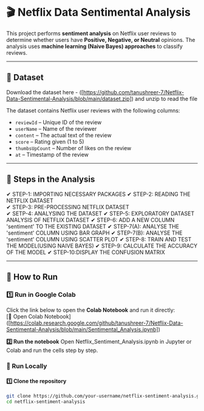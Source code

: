 # 🎬 Netflix Data Sentimental Analysis  

This project performs **sentiment analysis** on Netflix user reviews to determine whether users have **Positive, Negative, or Neutral** opinions. The analysis uses **machine learning (Naive Bayes) approaches** to classify reviews.  

---

## 📂 Dataset  
Download the dataset here - ([https://github.com/tanushreer-7/Netflix-Data-Sentimental-Analysis/blob/main/dataset.zip]) and unzip to read the file

The dataset contains Netflix user reviews with the following columns:  
- `reviewId` – Unique ID of the review  
- `userName` – Name of the reviewer  
- `content` – The actual text of the review  
- `score` – Rating given (1 to 5)  
- `thumbsUpCount` – Number of likes on the review  
- `at` – Timestamp of the review  

---

## 📌 Steps in the Analysis  

✔ STEP-1: IMPORTING NECESSARY PACKAGES 
✔ STEP-2: READING THE NETFLIX DATASET  
✔ STEP-3: PRE-PROCESSING NETFLIX DATASET  
✔ SETP-4: ANALYSING THE DATASET
✔ STEP-5: EXPLORATORY DATASET ANALYSIS OF NETFLIX DATASET
✔ STEP-6: ADD A NEW COLUMN 'sentiment' TO THE EXISTING DATASET
✔ STEP-7(A): ANALYSE THE 'sentiment' COLUMN USING BAR GRAPH 
✔ STEP-7(B): ANALYSE THE 'sentiment' COLUMN USING SCATTER PLOT
✔ STEP-8: TRAIN AND TEST THE MODEL(USING NAIVE BAYES)
✔ STEP-9: CALCULATE THE ACCURACY OF THE MODEL
✔ STEP-10:DISPLAY THE CONFUSION MATRIX

---

## 🚀 How to Run  

### **1️⃣ Run in Google Colab**  
Click the link below to open the **Colab Notebook** and run it directly:  
[🔗 Open Colab Notebook] ([https://colab.research.google.com/github/tanushreer-7/Netflix-Data-Sentimental-Analysis/blob/main/Sentimental_Analysis.ipynb])

**2️⃣ Run the notebook**
Open Netflix_Sentiment_Analysis.ipynb in Jupyter or Colab and run the cells step by step.

### **🔹 Run Locally**  
#### 1️⃣ Clone the repository  
```sh
git clone https://github.com/your-username/netflix-sentiment-analysis.git
cd netflix-sentiment-analysis
